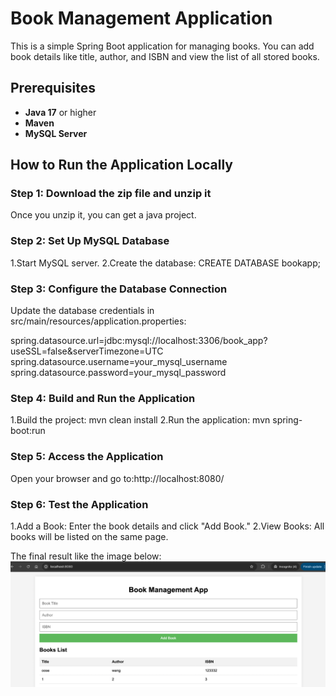 # Book Management Application

This is a simple Spring Boot application for managing books. You can add book details like title, author, and ISBN and view the list of all stored books.

## Prerequisites

- **Java 17** or higher
- **Maven**
- **MySQL Server**

## How to Run the Application Locally

### Step 1: Download the zip file and unzip it
Once you unzip it, you can get a java project.

### Step 2: Set Up MySQL Database
1.Start MySQL server.
2.Create the database:
CREATE DATABASE bookapp;

### Step 3: Configure the Database Connection
Update the database credentials in src/main/resources/application.properties:

spring.datasource.url=jdbc:mysql://localhost:3306/book_app?useSSL=false&serverTimezone=UTC
spring.datasource.username=your_mysql_username
spring.datasource.password=your_mysql_password

### Step 4: Build and Run the Application
1.Build the project:
    mvn clean install
2.Run the application:
    mvn spring-boot:run

### Step 5: Access the Application
Open your browser and go to:http://localhost:8080/

### Step 6: Test the Application
1.Add a Book: Enter the book details and click "Add Book."
2.View Books: All books will be listed on the same page.

The final result like the image below:
![img_1.png](img_1.png)